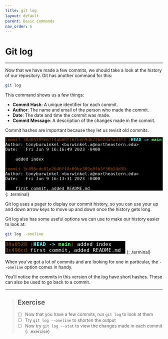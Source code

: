 ```yaml
---
title: git log
layout: default
parent: Basic Commands
nav_order: 5
---
```


# Git log

---
Now that we have made a few commits, we should take a look at the history of our repository. Git has another command for this:

```bash
git log
```
This command shows us a few things:
- **Commit Hash**: A unique identifier for each commit.
- **Author**: The name and email of the person who made the commit.
- **Date**: The date and time the commit was made.
- **Commit Message**: A description of the changes made in the commit.

Commit hashes are important because they let us revisit old commits.

![log long](../images/log/log-long.png)
{: .terminal}

Git log uses a pager to display our commit history, so you can use your up and down arrow keys to move up and down once the history gets long. 

Git log also has some useful options we can use to make our history easier to look at:

```bash
git log --oneline
```

![log oneline](../images/log/log-oneline.png)
{: .terminal}

When you've got a lot of commits and are looking for one in particular, the ```--oneline``` option comes in handy. 

You'll notice the commits in this version of the log have short hashes. These can also be used to go back to a commit.

---

> ## Exercise
> - [ ] Now that you have a few commits, run `git log` to look at them
> - [ ] Try `git log --oneline` to shorten the output
> - [ ] Now try `git log --stat` to view the changes made in each commit
{: .exercise}
